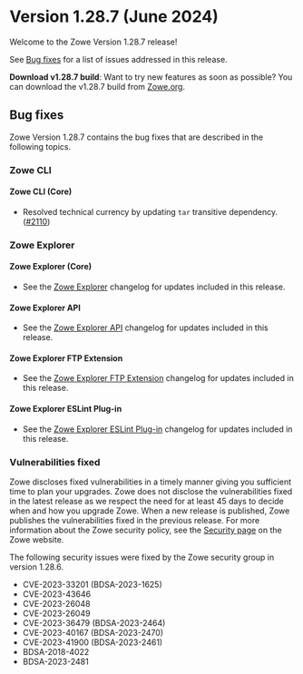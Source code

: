 # Version 1.28.7 (June 2024)

Welcome to the Zowe Version 1.28.7 release!

See [Bug fixes](#bug-fixes) for a list of issues addressed in this release.

**Download v1.28.7 build**: Want to try new features as soon as possible? You can download the v1.28.7 build from [Zowe.org](https://www.zowe.org/download.html).

## Bug fixes

Zowe Version 1.28.7 contains the bug fixes that are described in the following topics.

### Zowe CLI

#### Zowe CLI (Core)

- Resolved technical currency by updating `tar` transitive dependency. ([#2110](https://github.com/zowe/zowe-cli/pull/2110))

### Zowe Explorer

#### Zowe Explorer (Core)

- See the [Zowe Explorer](https://github.com/zowe/zowe-explorer-vscode/blob/main/packages/zowe-explorer/CHANGELOG.md) changelog for updates included in this release.

#### Zowe Explorer API

- See the [Zowe Explorer API](https://github.com/zowe/zowe-explorer-vscode/blob/main/packages/zowe-explorer-api/CHANGELOG.md) changelog for updates included in this release.

####  Zowe Explorer FTP Extension

- See the [Zowe Explorer FTP Extension](https://github.com/zowe/zowe-explorer-vscode/blob/main/packages/zowe-explorer-ftp-extension/CHANGELOG.md) changelog for updates included in this release.

#### Zowe Explorer ESLint Plug-in

- See the [Zowe Explorer ESLint Plug-in](https://github.com/zowe/zowe-explorer-vscode/blob/main/packages/eslint-plugin-zowe-explorer/CHANGELOG.md) changelog for updates included in this release.

### Vulnerabilities fixed

Zowe discloses fixed vulnerabilities in a timely manner giving you sufficient time to plan your upgrades. Zowe does not disclose the vulnerabilities fixed in the latest release as we respect the need for at least 45 days to decide when and how you upgrade Zowe. When a new release is published, Zowe publishes the vulnerabilities fixed in the previous release. For more information about the Zowe security policy, see the [Security page](https://www.zowe.org/security.html) on the Zowe website.

The following security issues were fixed by the Zowe security group in version 1.28.6.

- CVE-2023-33201 (BDSA-2023-1625)
- CVE-2023-43646
- CVE-2023-26048
- CVE-2023-26049
- CVE-2023-36479 (BDSA-2023-2464)
- CVE-2023-40167 (BDSA-2023-2470)
- CVE-2023-41900 (BDSA-2023-2461)
- BDSA-2018-4022
- BDSA-2023-2481